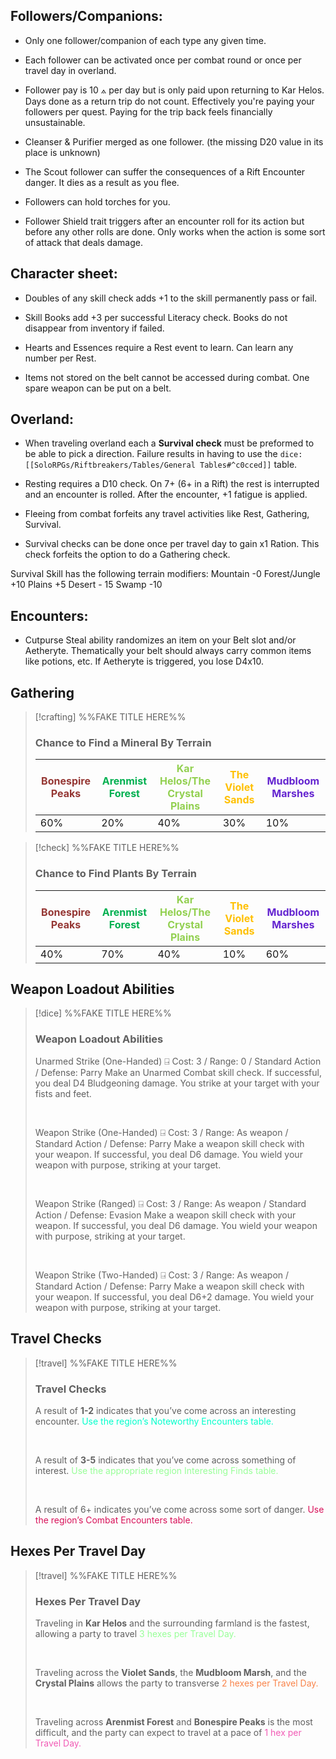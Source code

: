 ## Followers/Companions:

- Only one follower/companion of each type any given time.

- Each follower can be activated once per combat round or once per travel day in overland.

- Follower pay is 10 ⟑ per day but is only paid upon returning to Kar Helos. Days done as a return trip do not count. Effectively you're paying your followers per quest. Paying for the trip back feels financially unsustainable.

- Cleanser & Purifier merged as one follower. (the missing D20 value in its place is unknown)

- The Scout follower can suffer the consequences of a Rift Encounter danger. It dies as a result as you flee.

- Followers can hold torches for you.

- Follower Shield trait triggers after an encounter roll for its action but before any other rolls are done. Only works when the action is some sort of attack that deals damage. 

## Character sheet: 

- Doubles of any skill check adds +1 to the skill permanently pass or fail.

- Skill Books add +3 per successful Literacy check. Books do not disappear from inventory if failed.

- Hearts and Essences require a Rest event to learn. Can learn any number per Rest.

- Items not stored on the belt cannot be accessed during combat. One spare weapon can be put on a belt.

## Overland:

- When traveling overland each a **Survival check** must be preformed to be able to pick a direction. Failure results in having to use the `dice:[[SoloRPGs/Riftbreakers/Tables/General Tables#^c0cced]]` table.

- Resting requires a D10 check. On 7+ (6+ in a Rift) the rest is interrupted and an encounter is rolled. After the encounter, +1 fatigue is applied.

- Fleeing from combat forfeits any travel activities like Rest, Gathering, Survival. 

- Survival checks can be done once per travel day to gain x1 Ration. This check forfeits the option to do a Gathering check.

Survival Skill has the following terrain modifiers:
	Mountain -0
	Forest/Jungle +10
	Plains +5
	Desert - 15
	Swamp -10

## Encounters:

- Cutpurse Steal ability randomizes an item on your Belt slot and/or Aetheryte. Thematically your belt should always carry common items like potions, etc. If Aetheryte is triggered, you lose D4x10.



## Gathering

>[!crafting] %%FAKE TITLE HERE%%
>
>### Chance to Find a Mineral By Terrain
>|<font color="#953734">Bonespire Peaks</font>|<font color="#00b050">Arenmist Forest</font>|<font color="#92d050">Kar Helos/The Crystal Plains</font>|<font color="#ffc000">The Violet Sands</font>|<font color="#6425d0">Mudbloom Marshes</font>|
>|---|---|---|---|---|
>|60%|20%|40%|30%|10%|

>[!check] %%FAKE TITLE HERE%%
>
>### Chance to Find Plants By Terrain
>|<font color="#953734">Bonespire Peaks</font>|<font color="#00b050">Arenmist Forest</font>|<font color="#92d050">Kar Helos/The Crystal Plains</font>|<font color="#ffc000">The Violet Sands</font>|<font color="#6425d0">Mudbloom Marshes</font>|
>|---|---|---|---|---|
>|40%|70%|40%|10%|60%|



## Weapon Loadout Abilities

>[!dice] %%FAKE TITLE HERE%%
>### Weapon Loadout Abilities
>Unarmed Strike (One-Handed) ⍈
Cost: 3 / Range: 0 / Standard Action / Defense: Parry
Make an Unarmed Combat skill check. If successful, you deal D4 Bludgeoning damage.
You strike at your target with your fists and feet.
>
> &nbsp;
>
>Weapon Strike (One-Handed) ⍈
Cost: 3 / Range: As weapon / Standard Action / Defense: Parry
Make a weapon skill check with your weapon. If successful, you deal D6 damage.
You wield your weapon with purpose, striking at your target.
>
> &nbsp;
>
>Weapon Strike (Ranged) ⍈
Cost: 3 / Range: As weapon / Standard Action / Defense: Evasion 
Make a weapon skill check with your weapon. If successful, you deal D6 damage.
You wield your weapon with purpose, striking at your target.
>
> &nbsp;
>
>Weapon Strike (Two-Handed) ⍈
Cost: 3 / Range: As weapon / Standard Action / Defense: Parry
Make a weapon skill check with your weapon. If successful, you deal D6+2 damage.
You wield your weapon with purpose, striking at your target.



## Travel Checks

>[!travel] %%FAKE TITLE HERE%%
>### Travel Checks
>A result of **1-2** indicates that you’ve come across an interesting encounter. <span style="color:#00FFCC">Use the region’s Noteworthy Encounters table.</span>
>
> &nbsp;
>
>A result of **3-5** indicates that you’ve come across something of interest. <span style="color:rgb(152, 255, 152)">Use the appropriate region Interesting Finds table.</span>
>
> &nbsp;
>
>A result of 6+ indicates you’ve come across some sort of danger. <span style="color:#D81159">Use the region’s Combat Encounters table.</span>
>


## Hexes Per Travel Day

>[!travel] %%FAKE TITLE HERE%%
>### Hexes Per Travel Day
>Traveling in **Kar Helos** and the surrounding farmland is the fastest, allowing a party to travel <span style="color:rgb(152, 255, 152)">3 hexes per Travel Day. </span>
>
> &nbsp;
>
>Traveling across the **Violet Sands**, the **Mudbloom Marsh**, and the **Crystal Plains** allows the party to transverse <span style="color:rgb(249, 132, 74)">2 hexes per Travel Day.</span> 
>
> &nbsp;
>
>Traveling across **Arenmist Forest** and **Bonespire Peaks** is the most difficult, and the party can expect to travel at a pace of <span style="color:rgb(241, 91, 181)">1 hex per Travel Day.</span> 